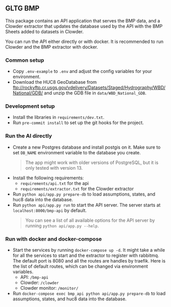 ## GLTG BMP

This package contains an API application that serves the BMP data, and a Clowder extractor that updates the database
used by the API with the BMP Sheets added to datasets in Clowder.

You can run the API either directly or with docker. It is recommended to run Clowder and the BMP extractor with docker.

### Common setup

- Copy `.env-example` to `.env` and adjust the config variables for your environment.
- Download the HUC8 GeoDatabase from ftp://rockyftp.cr.usgs.gov/vdelivery/Datasets/Staged/Hydrography/WBD/National/GDB/
  and unzip the GDB file in `data/WBD_National_GDB`.

### Development setup

- Install the libraries in `requirements/dev.txt`.
- Run `pre-commit install` to set up the git hooks for the project.

### Run the AI directly

- Create a new Postgres database and install postgis on it.
  Make sure to set `DB_NAME` environment variable to the database you create.
  > The app might work with older versions of PostgreSQL, but it is only tested with version 13.
- Install the following requirements:
  - `requirements/api.txt` for the api
  - `requirements/extractor.txt` for the Clowder extractor
- Run `python api/app.py prepare-db` to load assumptions, states, and huc8 data into the database.
- Run `python api/app.py run` to start the API server. The server starts at `localhost:8000/bmp-api` by default.
  > You can see a list of all available options for the API server by running `python api/app.py --help`.

### Run with docker and docker-compose

- Start the services by running `docker-compose up -d`. It might take a while for all the services to start
  and the extractor to register with rabbitmq. The default port is 8080 and all the routes are handles by traefik.
  Here is the list of default routes, which can be changed via environment variables.
  - API: `/bmp-api`
  - Clowder: `/clowder`
  - Clowder monitor: `/monitor/`
- Run `docker-compose exec bmp_api python api/app.py prepare-db` to load
  assumptions, states, and huc8 data into the database.
